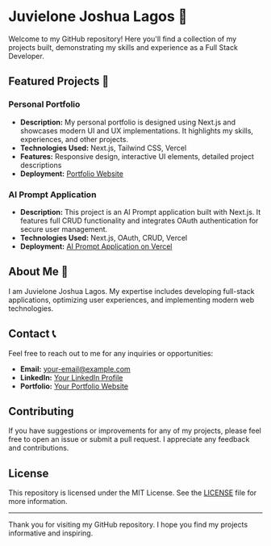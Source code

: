 # Juvielone Joshua Lagos 👋

Welcome to my GitHub repository! Here you'll find a collection of my projects built, demonstrating my skills and experience as a Full Stack Developer.

## Featured Projects 🚀

### Personal Portfolio
- **Description:** My personal portfolio is designed using Next.js and showcases modern UI and UX implementations. It highlights my skills, experiences, and other projects.
- **Technologies Used:** Next.js, Tailwind CSS, Vercel
- **Features:** Responsive design, interactive UI elements, detailed project descriptions
- **Deployment:** [Portfolio Website](https://juvielone.vercel.app/)

### AI Prompt Application
- **Description:** This project is an AI Prompt application built with Next.js. It features full CRUD functionality and integrates OAuth authentication for secure user management.
- **Technologies Used:** Next.js, OAuth, CRUD, Vercel
- **Deployment:** [AI Prompt Application on Vercel](https://nextjs-prompts-kappa.vercel.app/)



## About Me 🤖

I am Juvielone Joshua Lagos. My expertise includes developing full-stack applications, optimizing user experiences, and implementing modern web technologies.

## Contact 📞

Feel free to reach out to me for any inquiries or opportunities:

- **Email:** [your-email@example.com](mailto:juvielonejoshua27@gmail.com)
- **LinkedIn:** [Your LinkedIn Profile](https://www.linkedin.com/in/joshualagos/)
- **Portfolio:** [Your Portfolio Website](https://juvielone.vercel.app/)

## Contributing

If you have suggestions or improvements for any of my projects, please feel free to open an issue or submit a pull request. I appreciate any feedback and contributions.

## License

This repository is licensed under the MIT License. See the [LICENSE](LICENSE) file for more information.

---

Thank you for visiting my GitHub repository. I hope you find my projects informative and inspiring.
